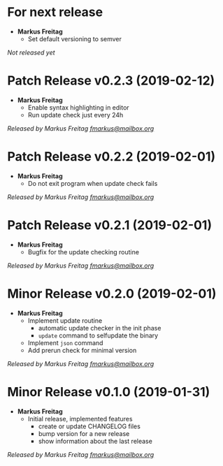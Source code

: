 # For next release
  * **Markus Freitag**
    * Set default versioning to semver

*Not released yet*

# Patch Release v0.2.3 (2019-02-12)
  * **Markus Freitag**
    * Enable syntax highlighting in editor
    * Run update check just every 24h

*Released by Markus Freitag <fmarkus@mailbox.org>*

# Patch Release v0.2.2 (2019-02-01)
  * **Markus Freitag**
    * Do not exit program when update check fails

*Released by Markus Freitag <fmarkus@mailbox.org>*

# Patch Release v0.2.1 (2019-02-01)
  * **Markus Freitag**
    * Bugfix for the update checking routine

*Released by Markus Freitag <fmarkus@mailbox.org>*

# Minor Release v0.2.0 (2019-02-01)
  * **Markus Freitag**
    * Implement update routine
      * automatic update checker in the init phase
      * `update` command to selfupdate the binary
    * Implement `json` command
    * Add prerun check for minimal version

*Released by Markus Freitag <fmarkus@mailbox.org>*

# Minor Release v0.1.0 (2019-01-31)
  * **Markus Freitag**
    * Initial release, implemented features
      * create or update CHANGELOG files
      * bump version for a new release
      * show information about the last release

*Released by Markus Freitag <fmarkus@mailbox.org>*

